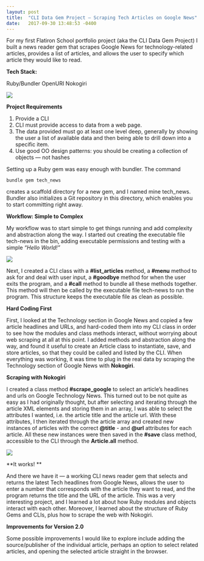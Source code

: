```yaml
---
layout: post
title:  "CLI Data Gem Project – Scraping Tech Articles on Google News"
date:   2017-09-30 13:48:53 -0400
---
```



For my first Flatiron School portfolio project (aka the CLI Data Gem Project) I built a news reader gem that scrapes Google News for technology-related articles, provides a list of articles, and allows the user to specify which article they would like to read.

**Tech Stack:** 

Ruby/Bundler
OpenURI
Nokogiri

![](https://imgur.com/WBT4hyE)

**Project Requirements**

1. Provide a CLI
2. CLI must provide access to data from a web page.
3. The data provided must go at least one level deep, generally by showing the user a list of available data and then being         able to drill down into a specific item.
4. Use good OO design patterns: you should be creating a collection of objects — not hashes

Setting up a Ruby gem was easy enough with bundler. The command

```
bundle gem tech_news
```

creates a scaffold directory for a new gem, and I named mine tech_news. Bundler 
also initializes a Git repository in this directory, which enables you to start committing 
right away. 

**Workflow: Simple to Complex**

My workflow was to start simple to get things running and add complexity and abstraction along the way. I started out creating the executable file tech-news in the bin, adding executable permissions and testing with a simple *“Hello World!”*

![](https://i.ytimg.com/vi/zecueq-mo4M/maxresdefault.jpg)

Next, I created a CLI class with a **#list_articles** method, a **#menu** method to ask for and deal with user input, a **#goodbye** method for when the user exits the program, and a **#call** method to bundle all these methods together. This method will then be called by the executable file tech-news to run the program. This structure keeps the executable file as clean as possible.  

**Hard Coding First**

First, I looked at the Technology section in Google News and copied a few article headlines and URLs, and hard-coded them into my CLI class in order to see how the modules and class methods interact, without worrying about web scraping at all at this point. I added methods and abstraction along the way, and found it useful to create an Article class to instantiate, save, and store articles, so that they could be called and listed by the CLI. When everything was working, it was time to plug in the real data by scraping the Technology section of Google News with **Nokogiri**. 

**Scraping with Nokogiri**

I created a class method **#scrape_google** to select an article’s headlines and urls on Google Technology News. This turned out to be not quite as easy as I had originally thought, but after selecting and iterating through the article XML elements and storing them in an array, I was able to select the attributes I wanted, i.e. the article title and the article url. With these attributes, I then iterated through the article array and created new instances of articles with the correct **@title** - and **@url** attributes for each article. All these new instances were then saved in the **#save** class method, accessible to the CLI through the **Article.all** method. 

![](https://imgur.com/DH1b5L2)

**It works! **

And there we have it — a working CLI news reader gem that selects and returns the latest Tech headlines from Google News, allows the user to enter a number that corresponds with the article they want to read, and the program returns the title and the URL of the article. This was a very interesting project, and I learned a lot about how Ruby modules and objects interact with each other. Moreover, I learned about the structure of Ruby Gems and CLIs, plus how to scrape the web with Nokogiri. 

**Improvements for Version 2.0**

Some possible improvements I would like to explore include adding the source/publisher of the individual article, perhaps an option to select related articles, and opening the selected article straight in the browser. 




